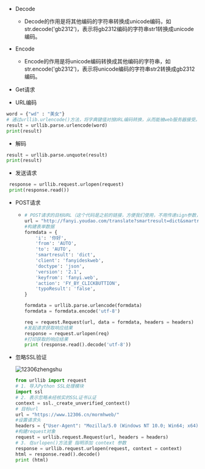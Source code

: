 - Decode
  - Decode的作用是将其他编码的字符串转换成unicode编码，如str.decode('gb2312')，表示将gb2312编码的字符串str1转换成unicode编码。
- Encode
  - Encode的作用是将unicode编码转换成其他编码的字符串，如str.encode('gb2312')，表示将unicode编码的字符串str2转换成gb2312编码。

-  Get请求
  - URL编码

  ```python
  word = {"wd" : "美女"}
  # 通过urllib.urlencode()方法，将字典键值对按URL编码转换，从而能被web服务器接受。
  result = urllib.parse.urlencode(word) 
  print(result)
  ```

  - 解码

  ```python
  result = urllib.parse.unquote(result)
  print(result)
  ```

  
  - 发送请求

  ```python
   response = urllib.request.urlopen(request)
   print(response.read())
  
  ```

  

- POST请求

  - ```python
    # POST请求的目标URL（这个代码是之前的链接，方便我们使用，不用传递sign参数，新版中该参数是加密的）
    url = "http://fanyi.youdao.com/translate?smartresult=dict&smartresult=rule&smartresult=ugc&sessionFrom=null"
    #构建表单数据
    formdata = {
        'i': '你好',
        'from': 'AUTO',
        'to': 'AUTO',
        'smartresult': 'dict',
        'client': 'fanyideskweb',
        'doctype': 'json',
        'version': '2.1',
        'keyfrom': 'fanyi.web',
        'action': 'FY_BY_CLICKBUTTION',
        'typoResult': 'false',
    }
    
    formdata = urllib.parse.urlencode(formdata)
    formdata = formdata.encode('utf-8')
    
    req = request.Request(url, data = formdata, headers = headers)
    #发起请求获取响应结果
    response = request.urlopen(req)
    #打印获取的响应结果
    print (response.read().decode('utf-8'))
    ```

    

- 忽略SSL验证

  ![12306zhengshu](https://i.loli.net/2018/09/05/5b8f8965559aa.png)

  ```python
  from urllib import request
  # 1. 导入Python SSL处理模块
  import ssl
  # 2. 表示忽略未经核实的SSL证书认证
  context = ssl._create_unverified_context()
  # 目标url
  url = "https://www.12306.cn/mormhweb/"
  #设置请求头
  headers = {"User-Agent": "Mozilla/5.0 (Windows NT 10.0; Win64; x64) AppleWebKit/537.36 (KHTML, like Gecko) Chrome/54.0.2840.99 Safari/537.36"}
  #构建request对象
  request = urllib.request.Request(url, headers = headers)
  # 3. 在urlopen()方法里 指明添加 context 参数
  response = urllib.request.urlopen(request, context = context)
  html = response.read().decode()
  print (html)
  
  ```

  

